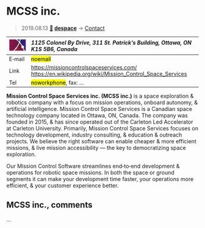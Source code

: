 # MCSS inc.
> 2019.08.13 **[🚀](../index/index.md) [despace](index.md)** → [Contact](contact.md)

|[![](f/contact/m/mcss_inc_logo1_thumb.jpg)](f/contact/m/mcss_inc_logo1.png)|*1125 Colonel By Drive, 311 St. Patrick’s Building, Ottawa, ON K1S 5B6, Canada*|
|:--|:--|
|E‑mail| <mark>noemail</mark> |
|Link| <https://missioncontrolspaceservices.com/><br> <https://en.wikipedia.org/wiki/Mission_Control_Space_Services> |
|Tel| <mark>noworkphone</mark>, fax: … |

**Mission Control Space Services inc. (MCSS inc.)** is a space exploration & robotics company with a focus on mission operations, onboard autonomy, & artificial intelligence. Mission Control Space Services is a Canadian space technology company located in Ottawa, ON, Canada. The company was founded in 2015, & has since operated out of the Carleton Led Accelerator at Carleton University. Primarily, Mission Control Space Services focuses on technology development, industry consulting, & education & outreach projects. We believe the right software can enable cheaper & more efficient missions, & live mission accessibility — the key to democratizing space exploration.

Our Mission Control Software streamlines end‑to‑end development & operations for robotic space missions. In both the space or ground segments it can make your development time faster, your operations more efficient, & your customer experience better.



<p style="page-break-after:always"> </p>

## MCSS inc., comments

…
